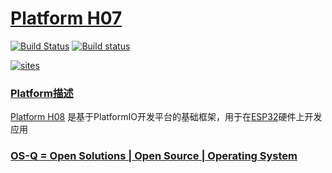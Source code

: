 ﻿# [Platform H07](https://github.com/OS-Q/H07)

[![Build Status](https://travis-ci.com/OS-Q/H07.svg?branch=master)](https://travis-ci.com/OS-Q/H07)
[![Build status](https://ci.appveyor.com/api/projects/status/7cly7p33jnotmgjv?svg=true)](https://ci.appveyor.com/project/Qitas/h07)

[![sites](http://182.61.61.133/link/resources/OSQ.png)](http://www.OS-Q.com)

### [Platform描述](https://github.com/OS-Q/H08/wiki) 

[Platform H08](https://github.com/OS-Q/H08) 是基于PlatformIO开发平台的基础框架，用于在[ESP32](https://github.com/sochub/ESP32)硬件上开发应用

### [OS-Q = Open Solutions | Open Source |  Operating System ](http://www.OS-Q.com/H08)
